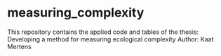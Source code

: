 # measuring_complexity
This repository contains the applied code and tables of the thesis: Developing a method for measuring ecological complexity Author: Kaat Mertens
